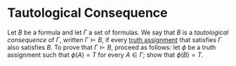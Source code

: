 # Tautological Consequence

Let $B$ be a formula and let $\Gamma$ a set of formulas. We say that $B$ is a _tautological consequence_ of $\Gamma$, written $\Gamma \vDash B$, if every [truth assignment](https://github.com/marti-1/notebooks/blob/master/math/on-truth-assignment.md) that satisfies $\Gamma$ also satisfies $B$. To prove that $\Gamma \vDash B$, proceed as follows: let $\phi$ be a truth assignment such that $\phi(A)=T$ for every $A \in \Gamma$; show that $\phi(B) = T$.

